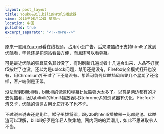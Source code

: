 ```yaml
---
layout: post_layout
title: Youku&Bilibili的Html5播放器
time: 2018年05月19日 星期六
location: 中国
pulished: true
excerpt_separator: "<!--more-->"
---
```




原来一直用[You-get](https://github.com/soimort/you-get)看在线视频，占用小没广告。后来渣酷终于支持html5了就到优酷看，毕竟还是在网站看最方便，而且还可以看弹幕。

可是最近优酷的弹幕莫名其妙没了，有时刷新几遍或者十几遍会出来，人品不好就f5按烂了也没。还以为是ublock问题，禁用还是没有，Firefox安全模式打开也没有，用Chromium打开试了下还是没有。想着可能是优酷抽风结果几个星期了还这样，客户端倒是正常。

没法就到Bilibili看，bilibili的资源和弹幕比优酷强大太多了。以前是两边都有的才去优酷看，因为bilibili的html5播放器只对chrome系的浏览器有优化，Firefox下渣又卡，优酷的资源占用比它好多了也不卡。

不过说来说去还是比烂，矮子里拔将军，跟y2b的html5播放器一比都是渣。优酷渣可以理解，bilibili好歹是年轻人聚集地，网内网站的弄潮儿，如此不思进取令人不齿。

